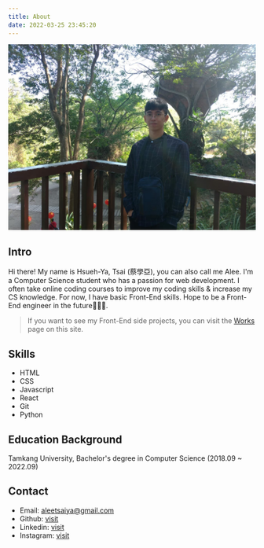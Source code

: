 ```yaml
---
title: About
date: 2022-03-25 23:45:20
---
```


<img src="/images/avatar.jpg" alt="avatar"/>

## Intro
Hi there! My name is Hsueh-Ya, Tsai (蔡學亞), you can also call me Alee. I'm a Computer Science student who has a passion for web development. I often take online coding courses to improve my coding skills & increase my CS knowledge. For now, I have basic Front-End skills. Hope to be a Front-End engineer in the future👨‍💻🚀.

> If you want to see my Front-End side projects, you can visit the [Works](/Works) page on this site.

## Skills
+ HTML
+ CSS
+ Javascript
+ React
+ Git
+ Python

## Education Background
Tamkang University, Bachelor's degree in Computer Science (2018.09 ~ 2022.09)

## Contact
+ Email: aleetsaiya@gmail.com
+ Github: [visit](https://github.com/aleetsaiya)
+ Linkedin: [visit](https://www.linkedin.com/in/alee-tsai/)
+ Instagram: [visit](https://www.instagram.com/alee_ba_ba/)